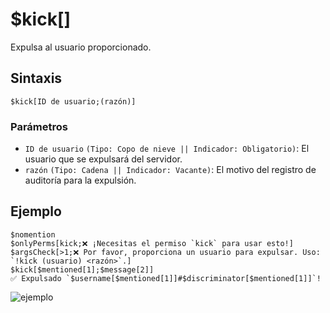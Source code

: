 # $kick[]

Expulsa al usuario proporcionado.

## Sintaxis
```
$kick[ID de usuario;(razón)]
```

### Parámetros
- `ID de usuario` `(Tipo: Copo de nieve || Indicador: Obligatorio)`: El usuario que se expulsará del servidor.
- `razón` `(Tipo: Cadena || Indicador: Vacante)`: El motivo del registro de auditoría para la expulsión.

## Ejemplo
```
$nomention
$onlyPerms[kick;❌ ¡Necesitas el permiso `kick` para usar esto!]
$argsCheck[>1;❌ Por favor, proporciona un usuario para expulsar. Uso: `!kick (usuario) <razón>`.]
$kick[$mentioned[1];$message[2]]
✅ Expulsado `$username[$mentioned[1]]#$discriminator[$mentioned[1]]`!
```

![ejemplo](https://user-images.githubusercontent.com/69215413/123518740-4742a600-d675-11eb-8581-1707b6989203.png)